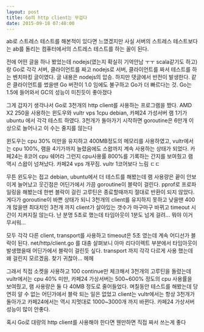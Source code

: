 ```yaml
---
layout: post
title: Go의 http client는 무겁다
date: 2015-09-18 07:48:00
---
```

ab로 스트레스 테스트를 해본적이 있다면 느꼈겠지만 사실 서버의 스트레스 테스트보다는 ab를 돌리는 컴퓨터에서의 스트레스 테스트를 하는 꼴이 된다.

전에 어떤 글을 하나 봤었는데 nodejs(였는지 확실히 기억안남 ㅜㅜ scala같기도 하고)랑 Go로 각각 서버, 클라이언트를 짜고 nodejs로 서버, 클라이언트를 짜서 테스트를 하는 벤치마킹 글이였다. 글 내용은 nodejs의 압승. 하지만 댓글에서 반전이 발생한다. 같은 클라이언트를 썼을땐 Go 버전이 1.0 임에도 불구하고 Go가 더 빠르다는 것. Go는 1.5에 들어와서 GC의 성능이 미친듯이 좋아졌다

그게 갑자기 생각나서 Go로 3천개의 http client를 사용하는 프로그램을 짰다. AMD X2 250을 사용하는 윈도우와 vultr vps 1cpu debian, 카페24 가성서버 램 1기가 ubuntu 에서 각각 테스트 하였다. 3천개가 돌아가기 시작하면 goroutine은 6만개 이상으로 늘어나고 이 수는 줄지를 않는다

윈도우는 cpu 30% 미만을 유지하고 400MB정도의 메모리를 사용하였고, vultr에서는 cpu 100%, 램을 4기가까지 늘렸음에도 스왑까지 계속 사용하는 상태가 되었다. 카페24는 8코어 cpu 쉐어라 그런지 cpu사용률 800%를 기록하는 간지를 보여줬고 램 역시 스왑이 넘쳐났다. 카페24 vps 개꾸짐. vultr 1코어보다 느림 ㄷㄷ

무튼 윈도우는 접고 debian, ubuntu에서 더 테스트를 해봤는데 램 사용량은 끝이 안보이게 늘어났고 웃긴점은 어딘가에서 가끔 goroutine이 블락이 걸린다. pprof로 프로파일링을 해봤는데 한번 블락이 걸린 고루틴은 종료할때까지 절대로 반환이 되지 않았다. 게다가 goroutine이 바쁜 상태가 되니 3천개의 client를 유지하지 못하고 낮을땐 400개 많을땐 최대치인 3천개 까지 client가 살아있는 갯수가 마구마구 바뀌고  timeout 시간이 지켜지질 않는다. 난 분명 5초로 했는데 타임아웃이 1분도 넘게 걸려... 뭐야 이거 무서워...

모두 각각 다른 client, transport를 사용하고 timeout은 5초 였는데 계속 어디선가 블락이 된다. net/http/client.go 를 대충 살펴보니 아마 리다이렉트 부분에서 타임아웃이 발생했을때 어딘가에서 블락이 걸린듯 싶다. transport 까지 각각 다르게 사용 했는데 왜 걸린지 모르겠음. 찾기 귀찮아... 헤헤

그래서 직접 소켓을 사용하고 100 continue만 체크해서 3천개의 고루틴을 돌렸는데 vultr에서는 cpu 40% 미만, 카페24 가상서버는 500~600% 정도의 cpu 사용률을 보여줬고, 램 사용량은 둘 다 40MB 정도로 줄어들었다. 며칠동안 테스트를 해봤는데 당연히 알 수 없는 어딘가에서 블락 되는 일은 없었고 client는 vultr에서는 항상 3천개가 돌아가고 카페24에서는 역시 지멋대로 1000~3000개 까지 바뀐다. 카페24 가상서버 성능이 많이 안좋다.

혹시 Go로 대량의 http client를 사용해야 한다면 웬만하면 직접 짜서 쓰는게 좋다
